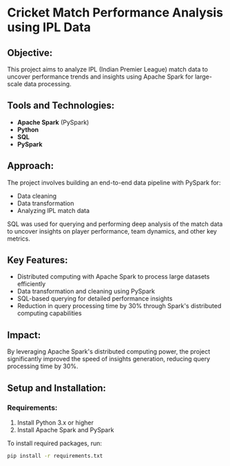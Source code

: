 
# Cricket Match Performance Analysis using IPL Data

## Objective:
This project aims to analyze IPL (Indian Premier League) match data to uncover performance trends and insights using Apache Spark for large-scale data processing.

## Tools and Technologies:
- **Apache Spark** (PySpark)
- **Python**
- **SQL**
- **PySpark**

## Approach:
The project involves building an end-to-end data pipeline with PySpark for:
- Data cleaning
- Data transformation
- Analyzing IPL match data

SQL was used for querying and performing deep analysis of the match data to uncover insights on player performance, team dynamics, and other key metrics.

## Key Features:
- Distributed computing with Apache Spark to process large datasets efficiently
- Data transformation and cleaning using PySpark
- SQL-based querying for detailed performance insights
- Reduction in query processing time by 30% through Spark's distributed computing capabilities

## Impact:
By leveraging Apache Spark's distributed computing power, the project significantly improved the speed of insights generation, reducing query processing time by 30%.

## Setup and Installation:

### Requirements:
1. Install Python 3.x or higher
2. Install Apache Spark and PySpark

To install required packages, run:

```bash
pip install -r requirements.txt
